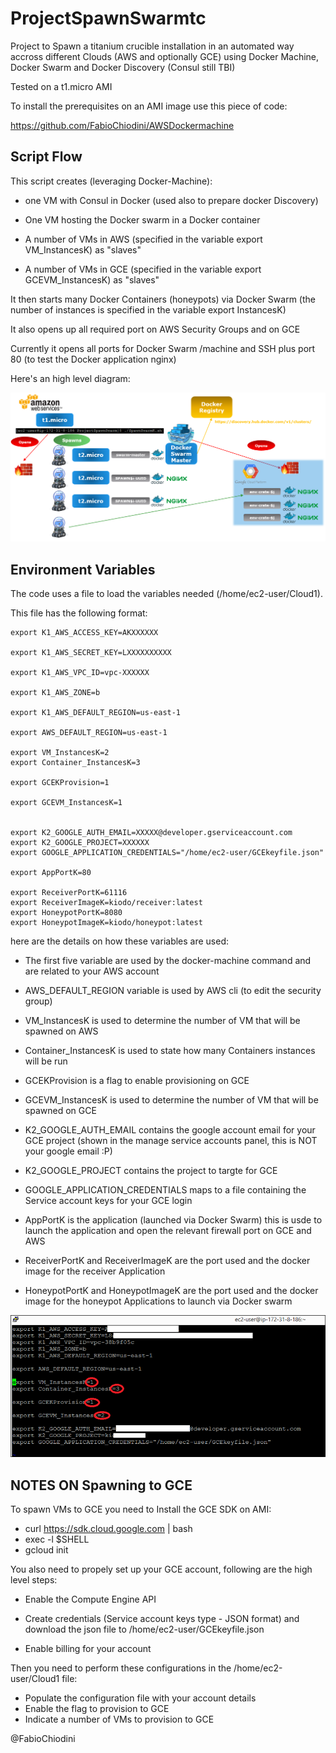 # ProjectSpawnSwarmtc
Project to Spawn a titanium crucible installation in an automated way accross different Clouds (AWS and optionally GCE) using Docker Machine, Docker Swarm and Docker Discovery (Consul still TBI)

Tested on a t1.micro AMI

To install the prerequisites on an AMI image use this piece of code:

https://github.com/FabioChiodini/AWSDockermachine

## Script Flow

This script creates (leveraging Docker-Machine):

- one VM with Consul in Docker (used also to prepare docker Discovery)

- One VM hosting the Docker swarm in a Docker container

- A number of VMs in AWS (specified in the variable export VM_InstancesK) as "slaves"

- A number of VMs in GCE (specified in the variable export GCEVM_InstancesK) as "slaves" 


It then starts many Docker Containers (honeypots) via Docker Swarm (the number of instances is specified in the variable export InstancesK)

It also opens up all required port on AWS Security Groups and on GCE

Currently it opens all ports for Docker Swarm /machine and SSH plus port 80 (to test the Docker application nginx)

Here's an high level diagram: 

![Alt text](SpawnKOverview.png "SpawnKOverview")

## Environment Variables

The code uses a file to load the variables needed (/home/ec2-user/Cloud1).

This file has the following format:

```
export K1_AWS_ACCESS_KEY=AKXXXXXX

export K1_AWS_SECRET_KEY=LXXXXXXXXXX

export K1_AWS_VPC_ID=vpc-XXXXXX

export K1_AWS_ZONE=b

export K1_AWS_DEFAULT_REGION=us-east-1

export AWS_DEFAULT_REGION=us-east-1

export VM_InstancesK=2
export Container_InstancesK=3

export GCEKProvision=1

export GCEVM_InstancesK=1


export K2_GOOGLE_AUTH_EMAIL=XXXXX@developer.gserviceaccount.com
export K2_GOOGLE_PROJECT=XXXXXX
export GOOGLE_APPLICATION_CREDENTIALS="/home/ec2-user/GCEkeyfile.json"

export AppPortK=80

export ReceiverPortK=61116
export ReceiverImageK=kiodo/receiver:latest
export HoneypotPortK=8080
export HoneypotImageK=kiodo/honeypot:latest

```

here are the details on how these variables are used:

- The first five variable are used by the docker-machine command and are related to your AWS account

- AWS_DEFAULT_REGION variable is used by AWS cli (to edit the security group) 

- VM_InstancesK is used to determine the number of VM that will be spawned on AWS 
- Container_InstancesK is used to state how many Containers instances will be run

- GCEKProvision is a flag to enable provisioning on GCE
- GCEVM_InstancesK is used to determine the number of VM that will be spawned on GCE

- K2_GOOGLE_AUTH_EMAIL contains the google account email for your GCE project (shown in the manage service accounts panel, this is NOT your google email :P)

- K2_GOOGLE_PROJECT contains the project to targte for GCE

- GOOGLE_APPLICATION_CREDENTIALS maps to a file containing the Service account keys for your GCE login

- AppPortK is the application (launched via Docker Swarm) this is usde to launch the application and open the relevant firewall port on GCE and AWS

- ReceiverPortK and ReceiverImageK are the port used and the docker image for the receiver Application

- HoneypotPortK and HoneypotImageK are the port used and the docker image for the honeypot Applications to launch via Docker swarm



![Alt text](Cloud1.png "Cloud1")


## NOTES ON Spawning to GCE

To spawn VMs to GCE you need to Install the GCE SDK on AMI:
- curl https://sdk.cloud.google.com | bash
- exec -l $SHELL
- gcloud init

You also need to propely set up your GCE account, following are the high level steps:

- Enable the Compute Engine API

- Create credentials (Service account keys type - JSON format) and download the json file to /home/ec2-user/GCEkeyfile.json

- Enable billing for your account

Then you need to perform these configurations in the /home/ec2-user/Cloud1 file:

- Populate the configuration file with your account details
- Enable the flag to provision to GCE
- Indicate a number of VMs to provision to GCE





@FabioChiodini



